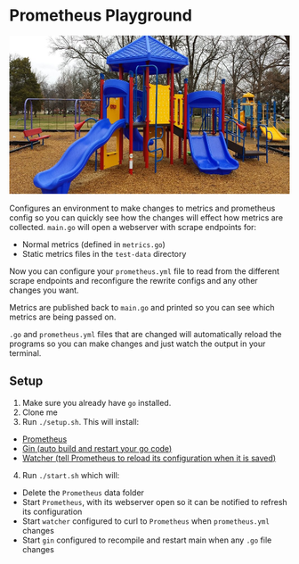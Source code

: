 # Prometheus Playground

![Playground](images/playground.jpg)

Configures an environment to make changes to metrics and prometheus config so you can quickly see how the changes will effect how metrics are collected. `main.go` will open a webserver with scrape endpoints for:

* Normal metrics (defined in `metrics.go`)
* Static metrics files in the `test-data` directory

Now you can configure your `prometheus.yml` file to read from the different scrape endpoints and reconfigure the rewrite configs and any other changes you want.

Metrics are published back to `main.go` and printed so you can see which metrics are being passed on.

`.go` and `prometheus.yml` files that are changed will automatically reload the programs so you can make changes and just watch the output in your terminal.

## Setup

1. Make sure you already have `go` installed.
2. Clone me
3. Run `./setup.sh`. This will install:
  * [Prometheus](http://prometheus.io)
  * [Gin (auto build and restart your go code)](https://github.com/codegangsta/gin)
  * [Watcher (tell Prometheus to reload its configuration when it is saved)](https://github.com/radovskyb/watcher)
4. Run `./start.sh` which will:
  * Delete the `Prometheus` data folder
  * Start `Prometheus`, with its webserver open so it can be notified to refresh its configuration
  * Start `watcher` configured to curl to `Prometheus` when `prometheus.yml` changes
  * Start `gin` configured to recompile and restart main when any `.go` file changes